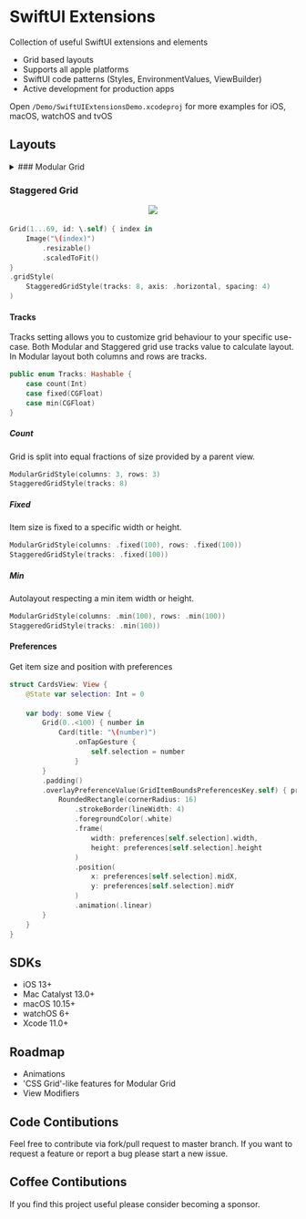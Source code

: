 # SwiftUI Extensions
Collection of useful SwiftUI extensions and elements

- Grid based layouts
- Supports all apple platforms
- SwiftUI code patterns (Styles, EnvironmentValues, ViewBuilder)
- Active development for production apps

Open `/Demo/SwiftUIExtensionsDemo.xcodeproj` for more examples for iOS, macOS, watchOS and tvOS

## Layouts

<details>
  <summary>### Modular Grid</summary>

<center>
<img src="Resources/iPad1.png"/>
</center>

```swift
Grid(colors) {
    Rectangle()
        .foregroundColor($0)
}
.gridStyle(
    ModularGridStyle(columns: .min(100), rows: .min(100))
)
```
</details>

### Staggered Grid

<center>
<img src="Resources/iPad2.png"/>
</center>

```swift
Grid(1...69, id: \.self) { index in
    Image("\(index)")
        .resizable()
        .scaledToFit()
}
.gridStyle(
    StaggeredGridStyle(tracks: 8, axis: .horizontal, spacing: 4)
)
```

#### Tracks
Tracks setting allows you to customize grid behaviour to your specific use-case. Both Modular and Staggered grid use tracks value to calculate layout. In Modular layout both columns and rows are tracks.

```swift
public enum Tracks: Hashable {
    case count(Int)
    case fixed(CGFloat)
    case min(CGFloat)
}
```

##### Count
Grid is split into equal fractions of size provided by a parent view.

```swift
ModularGridStyle(columns: 3, rows: 3)
StaggeredGridStyle(tracks: 8)
```

##### Fixed
Item size is fixed to a specific width or height.
```swift
ModularGridStyle(columns: .fixed(100), rows: .fixed(100))
StaggeredGridStyle(tracks: .fixed(100))
```

##### Min
Autolayout respecting a min item width or height.
```swift
ModularGridStyle(columns: .min(100), rows: .min(100))
StaggeredGridStyle(tracks: .min(100))
```

#### Preferences
Get item size and position with preferences
```swift
struct CardsView: View {
    @State var selection: Int = 0
    
    var body: some View {
        Grid(0..<100) { number in
            Card(title: "\(number)")
                .onTapGesture {
                    self.selection = number
                }
        }
        .padding()
        .overlayPreferenceValue(GridItemBoundsPreferencesKey.self) { preferences in
            RoundedRectangle(cornerRadius: 16)
                .strokeBorder(lineWidth: 4)
                .foregroundColor(.white)
                .frame(
                    width: preferences[self.selection].width,
                    height: preferences[self.selection].height
                )
                .position(
                    x: preferences[self.selection].midX,
                    y: preferences[self.selection].midY
                )
                .animation(.linear)
        }
    }
}
```

## SDKs
- iOS 13+
- Mac Catalyst 13.0+
- macOS 10.15+
- watchOS 6+
- Xcode 11.0+

## Roadmap
-  Animations
- 'CSS Grid'-like features for Modular Grid
- View Modifiers

## Code Contibutions
Feel free to contribute via fork/pull request to master branch. If you want to request a feature or report a bug please start a new issue.

## Coffee Contibutions
If you find this project useful please consider becoming a sponsor.
